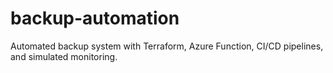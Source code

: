 # backup-automation
Automated backup system with Terraform, Azure Function, CI/CD pipelines, and simulated monitoring.
